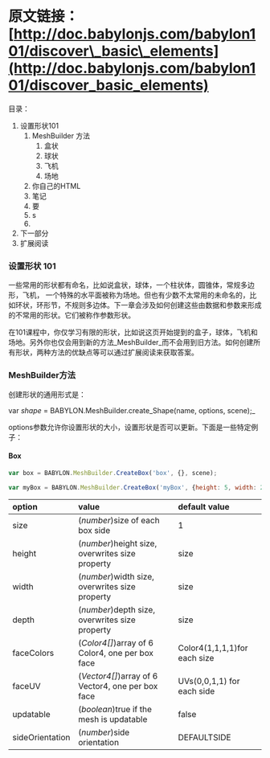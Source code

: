# 原文链接：[http://doc.babylonjs.com/babylon101/discover\_basic\_elements](http://doc.babylonjs.com/babylon101/discover_basic_elements)

目录：

1. 设置形状101
   1. MeshBuilder 方法
      1. 盒状
      2. 球状
      3. 飞机
      4. 场地
   2. 你自己的HTML
   3. 笔记
   4. 要
   5. s
   6. 
2. 下一部分
3. 扩展阅读



### 设置形状 101

一些常用的形状都有命名，比如说盒状，球体，一个柱状体，圆锥体，常规多边形，飞机， 一个特殊的水平面被称为场地。但也有少数不太常用的未命名的，比如环状，环形节，不规则多边体。下一章会涉及如何创建这些由数据和参数来形成的不常用的形状。它们被称作参数形状。

在101课程中，你仅学习有限的形状，比如说这页开始提到的盒子，球体，飞机和场地。另外你也仅会用到新的方法_MeshBuilder_而不会用到旧方法。如何创建所有形状，两种方法的优缺点等可以通过扩展阅读来获取答案。



### MeshBuilder方法

创建形状的通用形式是：

var _shape_ = BABYLON.MeshBuilder.create_Shape\(name, options, scene\);_

options参数允许你设置形状的大小，设置形状是否可以更新。下面是一些特定例子：

#### Box

```javascript
var box = BABYLON.MeshBuilder.CreateBox('box', {}, scene);

var myBox = BABYLON.MeshBuilder.CreateBox('myBox', {height: 5, width: 2, depth: 0.5}, scene);
```

| **option** | value | default value |
| :--- | :--- | :--- |
| size | \(_number_\)size of each box side | 1 |
| height | \(_number_\)height size, overwrites size property | size |
| width | \(_number_\)width size, overwrites size property | size |
| depth | \(_number_\)depth size, overwrites size property | size |
| faceColors | \(_Color4\[\]_\)array of 6 Color4, one per box face | Color4\(1,1,1,1\)for each size |
| faceUV | \(_Vector4\[\]_\)array of 6 Vector4, one per box face | UVs\(0,0,1,1\) for each side |
| updatable | \(_boolean_\)true if the mesh is updatable | false |
| sideOrientation | \(_number_\)side orientation | DEFAULTSIDE |





























